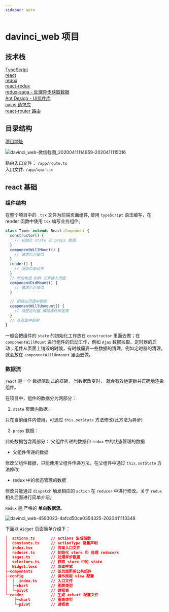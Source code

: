 ```yaml
---
sidebar: auto
---
```


# davinci_web 项目   

## 技术栈

[TypeScript](https://www.tslang.cn/docs/handbook/typescript-in-5-minutes.html)   
[react](https://react.docschina.org/)   
[redux](https://www.redux.org.cn/)   
[react-redux](https://www.redux.org.cn/docs/react-redux/)   
[redux-saga - 处理异步获取数据](https://redux-saga-in-chinese.js.org/)   
[Ant Design - UI组件库](https://3x.ant.design/index-cn)   
[axios 请求库](https://www.kancloud.cn/yunye/axios/234845)   
[react-router 路由](http://react-guide.github.io/react-router-cn/index.html)   


## 目录结构

[项目地址](https://github.com/edp963/davinci/tree/dev-0.3/webapp)   


![davinci_web-微信截图_20200411114959-2020411115016](http://img.hecun.site/davinci_web-微信截图_20200411114959-2020411115016.png)


路由入口文件： `/app/route.ts`  
入口文件: `/app/app.tsx`   


## react 基础

### 组件结构  

在整个项目中的 `.tsx` 文件为前端页面组件, 使用 `typeScript` 语法编写，在 render 函数中使用 `tsx` 编写业务组件。

```js
class Timer extends React.Component {
  constructor() {
    // 初始化 state 和 props 数据
  }
  componentWillMount() {
    // 请求后台接口
  }
  render() {
    // 渲染页面组件
  }
  // 然后构造 DOM 元素插入页面
  componentDidMount() {
    // 请求后台接口
  }

  // 即将从页面中删除
  componentWillUnmount() {
    // 清楚定时器 解除事件绑定等
  }
  // 从页面中删除
}
```

一般会把组件的 `state` 的初始化工作放在 `constructor` 里面去做；在 `componentWillMount` 进行组件的启动工作，例如 `Ajax` 数据拉取、定时器的启动；组件从页面上销毁的时候，有时候需要一些数据的清理，例如定时器的清理，就会放在 `componentWillUnmount` 里面去做。

### 数据流   

`react` 是一个 数据驱动式的框架， 当数据改变时， 就会有效地更新并正确地渲染组件。   

在项目中，组件的数据分为两部分：  

1. `state` 页面内数据：  

只在当前组件内使用，可通过 `this.setState` 方法修改(此方法为异步)  

2.  `props` 数据： 

此处数据包含两部分： 父组件传递的数据和 `redux` 中的状态管理的数据

- 父组件传递的数据  

修改父组件数据，只能使用父组件传递方法，在父组件中通过 `this.setState` 方法修改 

- redux 中的状态管理的数据

修改只能通过 `dispatch` 触发相应的 `action` 在 `reducer` 中进行修改。关于 `redux` 相关后面进行简单介绍。

`Redux` 是 严格的 **单向数据流**。

![davinci_web-4593023-4afcd50ce0354325-2020411113348](http://img.hecun.site/davinci_web-4593023-4afcd50ce0354325-2020411113348.png)

下面以 `Widget` 页面简单介绍下： 

```json
│  actions.ts       // actions 生成函数
│  constants.ts     // actionType 常量声明
│  index.tsx        // 页面入口文件
│  reducer.ts       // 初始化 store 和 处理 reducers 
│  sagas.ts         // 处理异步数据
│  selectors.ts     // 获取 store 中的 state
│  Widget.less      // 页面样式
├─components        // 该页面所用公共组件
├─config            // 操作面板 view 配置
│  │  index.ts      // 入口文件
│  ├─chart          // 图表类型
│  └─pivot          // 透视表
└─render            // 生成 echart 配置文件
    ├─chart         // 图表类型
    └─pivot         // 透视表
```
